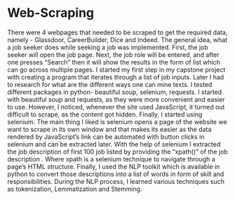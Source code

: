 # Web-Scraping
There were 4 webpages that needed to be scraped to get the required data, namely - Glassdoor, CareerBuilder, Dice and Indeed. The general idea, what a job seeker does while seeking a job was implemented. First, the job seeker will open the job page. Next, the job role will be entered, and after one presses “Search” then it will show the results in the form of list which can go across multiple pages. 
I started my first step in my capstone project with creating a program that iterates through a list of job inputs. Later I had to research for what are the different ways one can mine texts. I tested different packages in python- beautiful soup, selenium, requests. I started with beautiful soup and requests, as they were more convenient and easier to use. However, I noticed, whenever the site used JavaScript, it turned out difficult to scrape, as the content got hidden. Finally, I started using selenium. The main thing I liked is selenium opens a page of the website we want to scrape in its own window and that makes its easier as the data rendered by JavaScript’s link can be automated with button clicks in selenium and can be extracted later. With the help of selenium I extracted the job description of first 100 job listed by providing the “xpath()” of the job description . Where xpath is a selenium technique to navigate through a page’s HTML structure. Finally, I used the NLP toolkit which is available in python to convert those descriptions into a list of words in form of skill and responsibilities. During the NLP process, I learned various techniques such as tokenization, Lemmatization and Stemming. 
